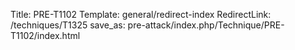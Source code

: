 Title: PRE-T1102
Template: general/redirect-index
RedirectLink: /techniques/T1325
save_as: pre-attack/index.php/Technique/PRE-T1102/index.html